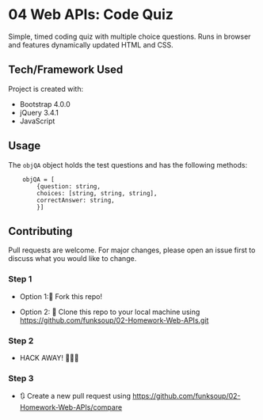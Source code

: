 # 04 Web APIs: Code Quiz

Simple, timed coding quiz with multiple choice questions. Runs in browser and features dynamically updated HTML and CSS. 


## Tech/Framework Used

Project is created with:

* Bootstrap 4.0.0
* jQuery 3.4.1
* JavaScript


## Usage

The `objQA` object holds the test questions and has the following methods:


``` 
	objQA = [
		{question: string,
		choices: [string, string, string],	
		correctAnswer: string,	
		}]
```

## Contributing

Pull requests are welcome. For major changes, please open an issue first to discuss what you would like to change.


### Step 1

* Option 1:🍴 Fork this repo!

* Option 2: 👯 Clone this repo to your local machine using https://github.com/funksoup/02-Homework-Web-APIs.git

### Step 2

* HACK AWAY! 🔨🔨🔨

### Step 3

* 🔃 Create a new pull request using https://github.com/funksoup/02-Homework-Web-APIs/compare 


